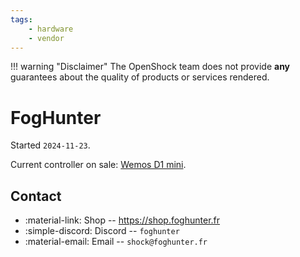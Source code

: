 ```yaml
---
tags:
    - hardware
    - vendor
---
```


!!! warning "Disclaimer"
    The OpenShock team does not provide **any** guarantees about the quality of products or services rendered.

# FogHunter

Started `2024-11-23`.

Current controller on sale: [Wemos D1 mini](../../hardware/boards/wemos/d1-mini-esp32.md).

## Contact

- :material-link: Shop -- https://shop.foghunter.fr
- :simple-discord: Discord -- `foghunter`
- :material-email: Email -- `shock@foghunter.fr`
